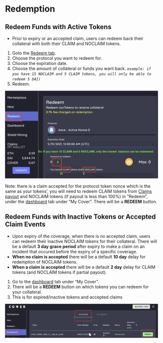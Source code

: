# Redemption

## **Redeem Funds with Active Tokens**

* Prior to expiry or an accepted claim, users can redeem back their collateral with both their CLAIM and NOCLAIM tokens.

1. Goto the [Redeem tab](https://app.coverprotocol.com/app/redeem).
2. Choose the protocol you want to redeem for.
3. Choose the expiration date.
4. Choose the amount of collateral or funds you want back. _`example: if you have 15 NOCLAIM and 5 CLAIM tokens, you will only be able to redeem 5 DAI)`_
5. Redeem.

![](../../../.gitbook/assets/screen-shot-2020-12-23-at-12.22.21-am.png)

Note: there is a claim accepted for the protocol token nonce which is the same as your tokens’, you will need to redeem CLAIM tokens from [Claims payout](https://app.coverprotocol.com/app/claim) and NOCLAIM tokens \(if payout is less than 100%\) in “Redeem”, under the [dashboard](https://app.coverprotocol.com/app/dashboard) tab under “My Cover”. There will be a **REDEEM** button.

## **Redeem Funds with Inactive Tokens or Accepted Claim Events**

* Upon expiry of the coverage, when there is no accepted claim, users can redeem their inactive NOCLAIM tokens for their collateral. There will be a default **3 day grace period** after expiry to make a claim on an incident that occured before the expiry of a specific coverage.
* **When no claim is accepted** there will be a default **10 day** delay for redemption of NOCLAIM tokens.
* **When a claim is accepted** there will be a default **2 day** delay for CLAIM tokens \(and NOCLAIM tokens if partial payout\).

1. Go to the [dashboard](https://app.coverprotocol.com/app/dashboard) tab under “My Cover”.
2. There will be a **REDEEM** button on which tokens you can redeem for your collateral.
3. This is for expired/inactive tokens and accepted claims

![](../../../.gitbook/assets/screen-shot-2020-12-02-at-11.17.44-pm.png)


